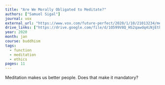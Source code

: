 ```yaml
---
title: "Are We Morally Obligated to Meditate?"
authors: ["Samuel Sigal"]
journal: vox
external_url: "https://www.vox.com/future-perfect/2020/1/10/21013234/meditation-brain-neuroscience-moral-obligation"
drive_links: ["https://drive.google.com/file/d/1O599V8Q_HS2qawdq4iNjEtkyXQ9_BHK2/view?usp=drivesdk"]
year: 2020
month: jan
course: buddhism
tags:
  - function
  - meditation
  - ethics
pages: 11
---
```


Meditation makes us better people. Does that make it mandatory?
